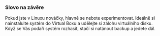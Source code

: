### Slovo na závěre

Pokud jste v Linuxu nováčky, hlavně se nebote experimentovat. Ideálně si nainstalulte systém do Virtual Boxu a udělejte si zálohu virtuálního disku. Když se Vás podaří systém rozhasit, stačí si natánout backup a jedete dál.
